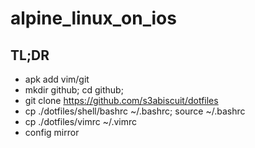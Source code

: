 # alpine_linux_on_ios

## TL;DR

- apk add vim/git
- mkdir github; cd github;
- git clone https://github.com/s3abiscuit/dotfiles
- cp ./dotfiles/shell/bashrc ~/.bashrc; source ~/.bashrc
- cp ./dotfiles/vimrc ~/.vimrc
- config mirror
